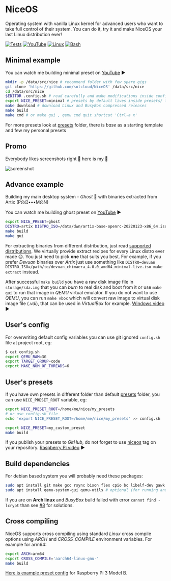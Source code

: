 # NiceOS

Operating system with vanilla Linux kernel for advanced users who want to take full control of their system. You can do it, try it and make NiceOS your last Linux distribution ever!

[![Tests](https://github.com/solcloud/NiceOS/actions/workflows/test.yml/badge.svg?branch=master)](https://github.com/solcloud/NiceOS/actions/workflows/test.yml) [![YouTube](https://img.shields.io/badge/YouTube-FF0000?style=flat&logo=youtube&logoColor=white)](https://www.youtube.com/playlist?list=PL6McYun7ERj4ZfT3DPlDtbWWIUaYXphrh) [![Linux](https://img.shields.io/badge/Linux-ffd133?style=flat&logo=linux&logoColor=black)](https://www.kernel.org/) [![Bash](https://img.shields.io/badge/Shell_Script-121011?style=flat&logo=gnu-bash&logoColor=white)](scripts/)

## Minimal example

You can watch me building minimal preset on [YouTube](https://youtu.be/H09xbSGKjZw) ▶️

```bash
mkdir -p /data/src/nice # recommend folder with few spare gigs
git clone 'https://github.com/solcloud/NiceOS' /data/src/nice
cd /data/src/nice
$EDITOR .config.sh # read carefully and make modifications inside config.sh
export NICE_PRESET=minimal # presets by default lives inside presets/ folder
make download # download Linux and BusyBox compressed releases
make build
make cmd # or make gui , qemu cmd quit shortcut 'Ctrl-a x'
```

For more presets look at [presets](presets/) folder, there is _base_ as a starting template and few my personal presets

## Promo

Everybody likes screenshots right 🙂 here is my 👻

![screenshot](https://user-images.githubusercontent.com/74121353/145203880-60802202-f278-46cc-bf20-7b0189b25b97.png)

## Advance example

Building my main desktop system - _Ghost_ 👻 with binaries extracted from Artix (Pᗣᗧ•••MᗣN)

You can watch me building ghost preset on [YouTube](https://youtu.be/SNuNFt7kSIE) ▶️

```bash
export NICE_PRESET=ghost
DISTRO=artix DISTRO_ISO=/data/dwn/artix-base-openrc-20220123-x86_64.iso make extract
make build
make gui
```

For extracting binaries from different distribution, just read [supported distributions](distro_extractor/README.md). We virtually provide extract recipes for every Linux distro ever made 😉. You just need to pick **one** that suits you best. For example, if you prefer _Devuan_ binaries over _Artix_ just use something like `DISTRO=devuan DISTRO_ISO=/path/to/devuan_chimaera_4.0.0_amd64_minimal-live.iso make extract` instead.

After successful `make build` you have a raw disk image file in `storage/sda.img` that you can _burn_ to real disk and boot from it or use `make gui` to run that image in _QEMU_ virtual emulator. If you do not want to use _QEMU_, you can run `make vbox` which will convert raw image to virtual disk image file (_.vdi_), that can be used in _VirtualBox_ for example. [Windows video](https://youtu.be/1cmmtuIoW7o) ▶

## User's config

For overwriting default config variables you can use git ignored `config.sh` file at project root, eg:

```bash
$ cat config.sh
export QEMU_RAM=3G
export TARGET_GROUP=code
export MAKE_NUM_OF_THREADS=6
```

## User's presets

If you have own presets in different folder than default [presets](presets/) folder, you can use `NICE_PRESET_ROOT` variable, eg:

```bash
export NICE_PRESET_ROOT=/home/me/nice/my_presets
# or use config.sh file
echo 'export NICE_PRESET_ROOT=/home/me/nice/my_presets' >> config.sh

export NICE_PRESET=my_custom_preset
make build
```

If you publish your presets to _GitHub_, do not forget to use [niceos](https://github.com/topics/niceos) tag on your repository. [Raspberry Pi video](https://youtu.be/3LGnqtkq2Ak) ▶

## Build dependencies

For debian based system you will probably need these packages:

```bash
sudo apt install git make gcc rsync bison flex cpio bc libelf-dev gawk fdisk wget lbzip2 xz-utils dosfstools libssl-dev libncurses-dev # required
sudo apt install qemu-system-gui qemu-utils # optional (for running and extracting in QEMU emulator)
```

If you are on **Arch linux** and _BusyBox_ build failed with error `cannot find -lcrypt` than see [#8](https://github.com/solcloud/NiceOS/issues/8#issuecomment-1107801317) for solutions.

## Cross compiling

NiceOS supports cross compiling using standard _Linux_ cross compile options using _ARCH_ and _CROSS_COMPILE_ environment variables. For example for arm64:

```bash
export ARCH=arm64
export CROSS_COMPILE='aarch64-linux-gnu-'
make build
```

[Here is example preset config](https://github.com/solcloud/nice-presets/blob/master/presets/raspi3b/config.sh) for Raspberry Pi 3 Model B.
